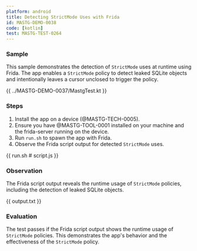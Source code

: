 ```yaml
---
platform: android
title: Detecting StrictMode Uses with Frida
id: MASTG-DEMO-0038
code: [kotlin]
test: MASTG-TEST-0264
---
```


### Sample

This sample demonstrates the detection of `StrictMode` uses at runtime using Frida. The app enables a `StrictMode` policy to detect leaked SQLite objects and intentionally leaves a cursor unclosed to trigger the policy.

{{ ../MASTG-DEMO-0037/MastgTest.kt }}

### Steps

1. Install the app on a device (@MASTG-TECH-0005).
2. Ensure you have @MASTG-TOOL-0001 installed on your machine and the frida-server running on the device.
3. Run `run.sh` to spawn the app with Frida.
4. Observe the Frida script output for detected `StrictMode` uses.

{{ run.sh # script.js }}

### Observation

The Frida script output reveals the runtime usage of `StrictMode` policies, including the detection of leaked SQLite objects.

{{ output.txt }}

### Evaluation

The test passes if the Frida script output shows the runtime usage of `StrictMode` policies. This demonstrates the app's behavior and the effectiveness of the `StrictMode` policy.
